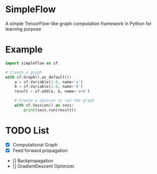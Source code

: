 # SimpleFlow
A simple TensorFlow-like graph computation framework in Python for learning purpose

# Example
``` python
import simpleflow as sf

# Create a graph
with sf.Graph().as_default():
    a = sf.Variable(1.0, name='a')
    b = sf.Variable(2.0, name='b')
    result = sf.add(a, b, name='a+b')

    # Create a session to run the graph 
    with sf.Session() as sess:
        print(sess.run(result))
```

# TODO List

- [x] Computational Graph
- [x] Feed forward propagation
- [] Backpropagation
- [] GradientDescent Optimizer

